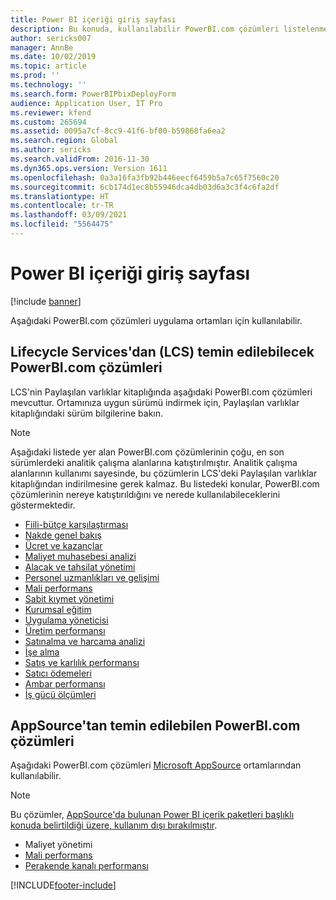 ```yaml
---
title: Power BI içeriği giriş sayfası
description: Bu konuda, kullanılabilir PowerBI.com çözümleri listelenmektedir ve çözümler hakkında daha fazla bilgi edinebileceğiniz kaynaklar belirtilmektedir.
author: sericks007
manager: AnnBe
ms.date: 10/02/2019
ms.topic: article
ms.prod: ''
ms.technology: ''
ms.search.form: PowerBIPbixDeployForm
audience: Application User, IT Pro
ms.reviewer: kfend
ms.custom: 265694
ms.assetid: 0095a7cf-8cc9-41f6-bf00-b59868fa6ea2
ms.search.region: Global
ms.author: sericks
ms.search.validFrom: 2016-11-30
ms.dyn365.ops.version: Version 1611
ms.openlocfilehash: 0a3a16fa3fb92b446eecf6459b5a7c65f7560c20
ms.sourcegitcommit: 6cb174d1ec8b55946dca4db03d6a3c3f4c6fa2df
ms.translationtype: HT
ms.contentlocale: tr-TR
ms.lasthandoff: 03/09/2021
ms.locfileid: "5564475"
---
```

# <a name="power-bi-content-home-page"></a>Power BI içeriği giriş sayfası

[!include [banner](../includes/banner.md)]

Aşağıdaki PowerBI.com çözümleri uygulama ortamları için kullanılabilir.

## <a name="powerbicom-solutions-available-from-lifecycle-services-lcs"></a>Lifecycle Services'dan (LCS) temin edilebilecek PowerBI.com çözümleri

LCS'nin Paylaşılan varlıklar kitaplığında aşağıdaki PowerBI.com çözümleri mevcuttur. Ortamınıza uygun sürümü indirmek için, Paylaşılan varlıklar kitaplığındaki sürüm bilgilerine bakın.

> [!NOTE]
> Aşağıdaki listede yer alan PowerBI.com çözümlerinin çoğu, en son sürümlerdeki analitik çalışma alanlarına katıştırılmıştır. Analitik çalışma alanlarının kullanımı sayesinde, bu çözümlerin LCS'deki Paylaşılan varlıklar kitaplığından indirilmesine gerek kalmaz. Bu listedeki konular, PowerBI.com çözümlerinin nereye katıştırıldığını ve nerede kullanılabileceklerini göstermektedir.

- [Fiili-bütçe karşılaştırması](ledger-budgets-power-bi.md)
- [Nakde genel bakış](../../../finance/cash-bank-management/Cash-Overview-Power-BI-content.md)
- [Ücret ve kazançlar](compensation-and-benefits-analysis-power-bi-content-pack.md)
- [Maliyet muhasebesi analizi](cost-accounting-analysis-content-pack.md)
- [Alacak ve tahsilat yönetimi](../../../finance/accounts-receivable/credit-collections-power-bi.md)
- [Personel uzmanlıkları ve gelişimi](employee-competencies-and-development-analysis-power-bi-content-pack.md)
- [Mali performans](financial-performance-power-bi-content-pack.md)
- [Sabit kıymet yönetimi](../../../finance/fixed-assets/Fixed-asset-management-workspace.md)
- [Kurumsal eğitim](organizational-training-analysis-power-bi-content-pack.md)
- [Uygulama yöneticisi](practice-manager-power-bi.md)
- [Üretim performansı](production-performance-power-bi.md)
- [Satınalma ve harcama analizi](purchase-content-pack-for-power-bi.md)
- [İşe alma](recruiting-analysis-power-bi-content-pack.md)
- [Satış ve karlılık performansı](sales-profitability-performance-content-pack.md)
- [Satıcı ödemeleri](../../../finance/accounts-payable/Vendor-payments-workspace.md)
- [Ambar performansı](warehouse-power-bi-content.md)
- [İş gücü ölçümleri](workforce-analysis-power-bi-content-pack.md)

## <a name="powerbicom-solutions-available-from-appsource"></a>AppSource'tan temin edilebilen PowerBI.com çözümleri

Aşağıdaki PowerBI.com çözümleri [Microsoft AppSource](https://appsource.microsoft.com) ortamlarından kullanılabilir.

> [!NOTE]
> Bu çözümler, [AppSource'da bulunan Power BI içerik paketleri başlıklı konuda belirtildiği üzere, kullanım dışı bırakılmıştır](../migration-upgrade/deprecated-features.md#power-bi-content-packs-available-on-appsource).

- Maliyet yönetimi
- [Mali performans](financial-performance-power-bi-content-pack.md)
- [Perakende kanalı performansı](retail-channel-performance-dashboard-power-bi-data.md)


[!INCLUDE[footer-include](../../../includes/footer-banner.md)]